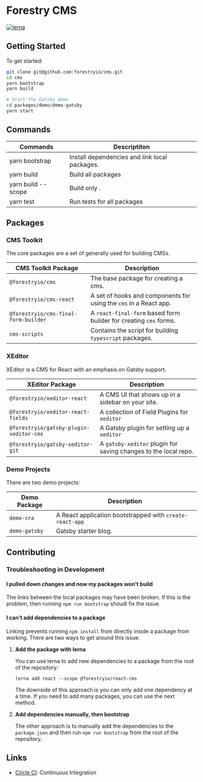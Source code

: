 # Forestry CMS

[![lerna](https://img.shields.io/badge/maintained%20with-lerna-cc00ff.svg)](https://lerna.js.org/)

## Getting Started

To get started:

```bash
git clone git@github.com:forestryio/cms.git
cd cms
yarn bootstrap
yarn build

# Start the Gatsby demo
cd packages/demo/demo-gatsby
yarn start
```

## Commands

| Commands                     | Descriptiton                                  |
| ---------------------------- | --------------------------------------------- |
| yarn bootstrap               | Install dependencies and link local packages. |
| yarn build                   | Build all packages                            |
| yarn build --scope <package> | Build only <package>.                         |
| yarn test                    | Run tests for all packages                    |

## Packages

### CMS Toolkit

The core packages are a set of generally used for building CMSs.

| CMS Toolkit Package                  | Description                                                       |
| ------------------------------------ | ----------------------------------------------------------------- |
| `@forestryio/cms`                    | The base package for creating a cms.                              |
| `@forestryio/cms-react`              | A set of hooks and components for using the `cms` in a React app. |
| `@forestryio/cms-final-form-builder` | A `react-final-form` based form builder for creating `cms` forms. |
| `cms-scripts`                        | Contains the script for building `typescript` packages.           |

### XEditor

XEditor is a CMS for React with an emphasis on Gatsby support.

| XEditor Package                         | Description                                                     |
| --------------------------------------- | --------------------------------------------------------------- |
| `@forestryio/xeditor-react`             | A CMS UI that shows up in a sidebar on your site.               |
| `@forestryio/xeditor-react-fields`      | A collection of Field Plugins for `xeditor`                     |
| `@forestryio/gatsby-plugin-xeditor-cms` | A Gatsby plugin for setting up a `xeditor`                      |
| `@forestryio/gatsby-xeditor-git`        | A `gatsby-xeditor` plugin for saving changes to the local repo. |

### Demo Projects

There are two demo projects:

| Demo Package  | Description                                              |
| ------------- | -------------------------------------------------------- |
| `demo-cra`    | A React application bootstrapped with `create-react-app` |
| `demo-gatsby` | Gatsby starter blog.                                     |

## Contributing

### Troubleshooting in Development

#### I pulled down changes and now my packages won't build

The links between the local packages may have been broken. If this is the problem, then
running `npm run bootstrap` shoudl fix the issue.

#### I can't add dependencies to a package

Linking prevents running `npm install` from directly inside a package from working. There are two ways to get around this issue.

1. **Add the package with lerna**

   You can use lerna to add new dependencies to a package from the root of the repository:

   ```
   lerna add react --scope @forestryio/react-cms
   ```

   The downside of this approach is you can only add one dependency at a time. If you need to add many packages, you can use the next method.

2. **Add dependencies manually, then bootstrap**

   The other approach is to manually add the dependencies to the `package.json` and then run `npm run bootstrap` from the root of the repository.

## Links

- [Circle CI](https://circleci.com/gh/forestryio/cms): Continuous Integration
